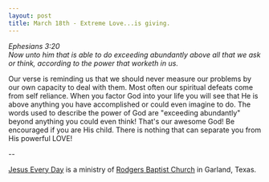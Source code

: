 ```yaml
---
layout: post
title: March 18th - Extreme Love...is giving.
---
```


_Ephesians 3:20  
Now unto him that is able to do exceeding abundantly above all that
we ask or think, according to the power that worketh in us._

Our verse is reminding us that we should never measure our problems
by our own capacity to deal with them. Most often our spiritual
defeats come from self reliance. When you factor God into your life
you will see that He is above anything you have accomplished or could
even imagine to do. The words used to describe the power of God are
"exceeding abundantly" beyond anything you could even think! That's
our awesome God! Be encouraged if you are His child. There is nothing
that can separate you from His powerful LOVE!

 --

<a href=http://jesuseveryday.net>Jesus Every Day</a> is a ministry of <a href=http://rodgersbaptist.net>Rodgers Baptist Church</a> in Garland, Texas.

